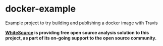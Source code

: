 # docker-example
Example project to try building and publishing a docker image with Travis

**[WhiteSource](http://www.whitesourcesoftware.com/) is providing free open source analysis solution to this project, as part of its on-going support to the open source community.**

